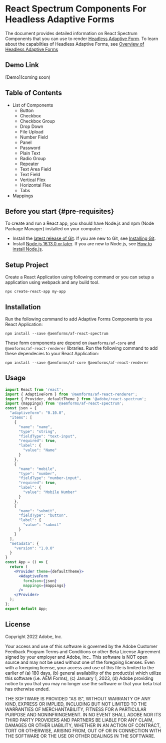 # React Spectrum Components For Headless Adaptive Forms
The document provides detailed information on React Spectrum Components that you can use to render [Headless Adaptive Form](https://experienceleague.adobe.com/docs/experience-manager-headless-adaptive-forms/using/overview.html?lang=en). To learn about the capabilties of Headless Adaptive Forms, see [Overview of Headless Adaptive Forms](https://experienceleague.adobe.com/docs/experience-manager-headless-adaptive-forms/using/overview.html?lang=en) 

## Demo Link
  [Demo](coming soon)

## Table of Contents
  - List of Components
    - Button
    - Checkbox
    - Checkbox Group
    - Drop Down
    - File Upload
    - Number Field
    - Panel
    - Password
    - Plain Text
    - Radio Group
    - Repeater
    - Text Area Field
    - Text Field
    - Vertical Flex
    - Horizontal Flex
    - Tabs
  - Mappings

## Before you start {#pre-requisites}
To create and run a React app, you should have Node.js and npm (Node Package Manager) installed on your computer:
*   Install the [latest release of Git](https://git-scm.com/downloads). If you are new to Git, see [Installing Git](https://git-scm.com/book/en/v2/Getting-Started-Installing-Git).
*   Install [Node.js 16.13.0 or later](https://nodejs.org/en/download/). If you are new to Node.js, see [How to install Node.js](https://nodejs.dev/en/learn/how-to-install-nodejs).


## Setup Project

Create a React Application using following command or you can setup a application using webpack and any build tool.

```
npx create-react-app my-app
```  

## Installation

Run the following command to add Adaptive Forms Components to you React Application:

```
npm install --save @aemforms/af-react-spectrum

```

These form components are depend on `@aemforms/af-core` and `@aemforms/af-react-renderer` libraries. Run the following command to add these dependecies to your React Application:

```
npm install --save @aemforms/af-core @aemforms/af-react-renderer

```


## Usage
```jsx
import React from 'react';
import { AdaptiveForm } from '@aemforms/af-react-renderer';
import { Provider, defaultTheme } from '@adobe/react-spectrum';
import {mappings} from '@aemforms/af-react-spectrum';
const json = {
  "adaptiveform": "0.10.0",
  "items": [
    {
      "name": "name",
      "type": "string",
      "fieldType": "text-input",
      "required": true,
      "label": {
        "value": "Name"
      }
    },
    {
      "name": "mobile",
      "type": "number",
      "fieldType": "number-input",
      "required": true,
      "label": {
        "value": "Mobile Number"
      }
    },
    {
      "name": "submit",
      "fieldType": "button",
      "label": {
        "value": "submit"
      }
    }
  ],
  "metadata": {
    "version": "1.0.0"
  }
}
const App = () => {
  return (
    <Provider theme={defaultTheme}>
      <AdaptiveForm
        formJson={json}
        mappings={mappings}
      />
    </Provider>
  );
};
export default App;
```

## License

Copyright 2022 Adobe, Inc.

Your access and use of this software is governed by the Adobe Customer Feedback Program Terms and Conditions or other Beta License Agreement signed by your employer and Adobe, Inc.. This software is NOT open source and may not be used without one of the foregoing licenses. Even with a foregoing license, your access and use of this file is limited to the earlier of (a) 180 days, (b) general availability of the product(s) which utilize this software (i.e. AEM Forms), (c) January 1, 2023, (d) Adobe providing notice to you that you may no longer use the software or that your beta trial has otherwise ended.

THE SOFTWARE IS PROVIDED "AS IS", WITHOUT WARRANTY OF ANY KIND, EXPRESS OR IMPLIED, INCLUDING BUT NOT LIMITED TO THE WARRANTIES OF MERCHANTABILITY, FITNESS FOR A PARTICULAR PURPOSE AND NONINFRINGEMENT. IN NO EVENT SHALL ADOBE NOR ITS THIRD PARTY PROVIDERS AND PARTNERS BE LIABLE FOR ANY CLAIM, DAMAGES OR OTHER LIABILITY, WHETHER IN AN ACTION OF CONTRACT, TORT OR OTHERWISE, ARISING FROM, OUT OF OR IN CONNECTION WITH THE SOFTWARE OR THE USE OR OTHER DEALINGS IN THE SOFTWARE.